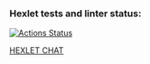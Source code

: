 ### Hexlet tests and linter status:
[![Actions Status](https://github.com/mad-chameleon/frontend-project-12/actions/workflows/hexlet-check.yml/badge.svg)](https://github.com/mad-chameleon/frontend-project-12/actions)


[HEXLET CHAT](https://frontend-project-12-c3fv.onrender.com/)
